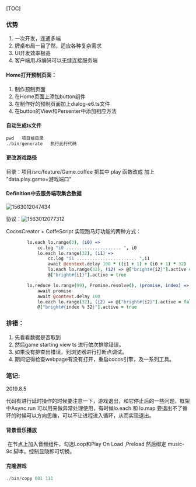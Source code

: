 [TOC]



### 优势

1. 一次开发，连通多端
2. 牌桌布局一目了然，适应各种复杂需求
3. UI开发效率极高
4. 客户端用JS编码可以无缝连接服务端

#### Home打开预制页面：

1. 制作预制页面
2. 在Home页面上添加button组件
3. 在制作好的预制页面加上dialog-e6.ts文件
4. 在button的View和Persenter中添加相应方法

#### 自动生成ts文件

```javascript
pwd   项目根目录
./bin/generate   执行此行代码
```

####  更改游戏路径

目录：项目/src/feature/Game.coffee 把其中 play 函数改成 加上 "data.play.game=游戏端口"

#### Definition中去服务端取集合数据

![1563012047434](C:\Users\Administrator\AppData\Roaming\Typora\typora-user-images\1563012047434.png)

协议：![1563012077312](C:\Users\Administrator\AppData\Roaming\Typora\typora-user-images\1563012077312.png)



CocosCreator + CoffeScript 实现跑马灯功能的两种方式：

```coffeescript
        lo.each lo.range(3), (i0) =>                                                #循环三遍
            cc.log "i0 ..................... ", i0
            lo.each lo.range(32), (i1) =>
                cc.log "i1 ....................... ",i1
                await @context.delay 100 * ((i1 + 1) + (i0 + 1) * 32)
                lo.each lo.range(32), (i2) => @["bright#{i2}"].active = false
                @["bright#{i1}"].active = true

        lo.reduce lo.range(99), Promise.resolve(), (promise, index) =>
            await promise
            await @context.delay 100
            lo.each lo.range(32), (i2) => @["bright#{i2}"].active = false
            @["bright#{index % 32}"].active = true
```

### 排错：

1. 先看看数据是否取到
2. 然后game    starting    view   ts 进行依次排除错误。
3. 如果没有排查出错误，到浏览器进行打断点调试。
4. 期间记得检查webpage有没有打开，重启cocos引擎，及一系列工具。

### 笔记:

2019.8.5

​	代码有进行延时操作的时候要注意一下，游戏退出，和它停止后的一些问题，框架中Async.run 可以用来做异常处理使用，有时候lo.each 和 lo.map 要退出不了循环的时候可以方向思维，可以不让进程进入循环，从而实现退出。

#### 背景音乐播放

​	在节点上加入音频组件，勾选Loop和Play On Load ,Preload 然后绑定 music-9c 脚本。控制显隐即可切换。

#### 克隆游戏

```javascript
./bin/copy 001 111
```

